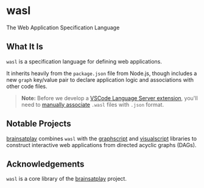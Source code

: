 # wasl
 The Web Application Specification Language

## What It Is
`wasl` is a specification language for defining web applications.

It inherits heavily from the `package.json` file from Node.js, though includes a new `graph` key/value pair to declare application logic and associations with other code files.

> **Note:** Before we develop a [VSCode Language Server extension](https://code.visualstudio.com/api/language-extensions/language-server-extension-guide), you'll need to [manually associate](https://code.visualstudio.com/docs/languages/overview) `.wasl` files with `.json` format.

## Notable Projects
[brainsatplay] combines `wasl` with the [graphscript] and [visualscript] libraries to construct interactive web applications from directed acyclic graphs (DAGs).

## Acknowledgements
`wasl` is a core library of the [brainsatplay] project.

[brainsatplay]:(https://github.com/brainsatplay)
[graphscript]:(https://github.com/brainsatplay/graphscript)
[visualscript]:(https://github.com/brainsatplay/visualscript)